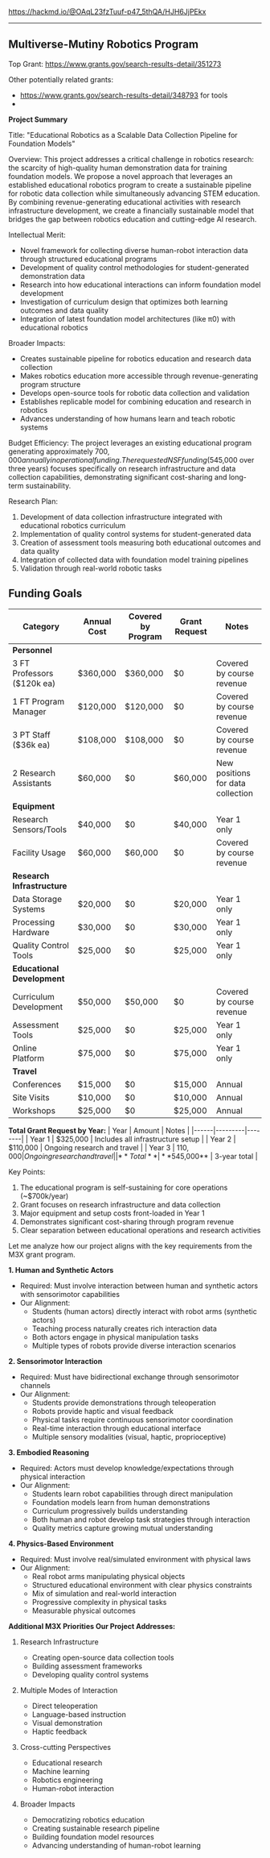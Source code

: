 https://hackmd.io/@OAqL23fzTuuf-p47_5thQA/HJH6JjPEkx


---


## Multiverse-Mutiny Robotics Program

Top Grant:
https://www.grants.gov/search-results-detail/351273

Other potentially related grants:
- https://www.grants.gov/search-results-detail/348793 for tools
- 

**Project Summary**

Title: "Educational Robotics as a Scalable Data Collection Pipeline for Foundation Models"

Overview:
This project addresses a critical challenge in robotics research: the scarcity of high-quality human demonstration data for training foundation models. We propose a novel approach that leverages an established educational robotics program to create a sustainable pipeline for robotic data collection while simultaneously advancing STEM education. By combining revenue-generating educational activities with research infrastructure development, we create a financially sustainable model that bridges the gap between robotics education and cutting-edge AI research.

Intellectual Merit:
- Novel framework for collecting diverse human-robot interaction data through structured educational programs
- Development of quality control methodologies for student-generated demonstration data
- Research into how educational interactions can inform foundation model development
- Investigation of curriculum design that optimizes both learning outcomes and data quality
- Integration of latest foundation model architectures (like π0) with educational robotics

Broader Impacts:
- Creates sustainable pipeline for robotics education and research data collection
- Makes robotics education more accessible through revenue-generating program structure
- Develops open-source tools for robotic data collection and validation
- Establishes replicable model for combining education and research in robotics
- Advances understanding of how humans learn and teach robotic systems

Budget Efficiency:
The project leverages an existing educational program generating approximately $700,000 annually in operational funding. The requested NSF funding ($545,000 over three years) focuses specifically on research infrastructure and data collection capabilities, demonstrating significant cost-sharing and long-term sustainability.

Research Plan:
1. Development of data collection infrastructure integrated with educational robotics curriculum
2. Implementation of quality control systems for student-generated data
3. Creation of assessment tools measuring both educational outcomes and data quality
4. Integration of collected data with foundation model training pipelines
5. Validation through real-world robotic tasks

## Funding Goals



| Category | Annual Cost | Covered by Program | Grant Request | Notes |
|----------|-------------|-------------------|---------------|--------|
| **Personnel** |  |  |  |  |
| 3 FT Professors ($120k ea) | $360,000 | $360,000 | $0 | Covered by course revenue |
| 1 FT Program Manager | $120,000 | $120,000 | $0 | Covered by course revenue |
| 3 PT Staff ($36k ea) | $108,000 | $108,000 | $0 | Covered by course revenue |
| 2 Research Assistants | $60,000 | $0 | $60,000 | New positions for data collection |
| **Equipment** |  |  |  |  |
| Research Sensors/Tools | $40,000 | $0 | $40,000 | Year 1 only |
| Facility Usage | $60,000 | $60,000 | $0 | Covered by course revenue |
| **Research Infrastructure** |  |  |  |  |
| Data Storage Systems | $20,000 | $0 | $20,000 | Year 1 only |
| Processing Hardware | $30,000 | $0 | $30,000 | Year 1 only |
| Quality Control Tools | $25,000 | $0 | $25,000 | Year 1 only |
| **Educational Development** |  |  |  |  |
| Curriculum Development | $50,000 | $50,000 | $0 | Covered by course revenue |
| Assessment Tools | $25,000 | $0 | $25,000 | Year 1 only |
| Online Platform | $75,000 | $0 | $75,000 | Year 1 only |
| **Travel** |  |  |  |  |
| Conferences | $15,000 | $0 | $15,000 | Annual |
| Site Visits | $10,000 | $0 | $10,000 | Annual |
| Workshops | $25,000 | $0 | $25,000 | Annual |

**Total Grant Request by Year:**
| Year | Amount | Notes |
|------|---------|--------|
| Year 1 | $325,000 | Includes all infrastructure setup |
| Year 2 | $110,000 | Ongoing research and travel |
| Year 3 | $110,000 | Ongoing research and travel |
| **Total** | **$545,000** | 3-year total |

Key Points:
1. The educational program is self-sustaining for core operations (~$700k/year)
2. Grant focuses on research infrastructure and data collection
3. Major equipment and setup costs front-loaded in Year 1
4. Demonstrates significant cost-sharing through program revenue
5. Clear separation between educational operations and research activities

Let me analyze how our project aligns with the key requirements from the M3X grant program.

**1. Human and Synthetic Actors**
- Required: Must involve interaction between human and synthetic actors with sensorimotor capabilities
- Our Alignment:
  * Students (human actors) directly interact with robot arms (synthetic actors)
  * Teaching process naturally creates rich interaction data
  * Both actors engage in physical manipulation tasks
  * Multiple types of robots provide diverse interaction scenarios

**2. Sensorimotor Interaction**
- Required: Must have bidirectional exchange through sensorimotor channels
- Our Alignment:
  * Students provide demonstrations through teleoperation
  * Robots provide haptic and visual feedback
  * Physical tasks require continuous sensorimotor coordination
  * Real-time interaction through educational interface
  * Multiple sensory modalities (visual, haptic, proprioceptive)

**3. Embodied Reasoning**
- Required: Actors must develop knowledge/expectations through physical interaction
- Our Alignment:
  * Students learn robot capabilities through direct manipulation
  * Foundation models learn from human demonstrations
  * Curriculum progressively builds understanding
  * Both human and robot develop task strategies through interaction
  * Quality metrics capture growing mutual understanding

**4. Physics-Based Environment**
- Required: Must involve real/simulated environment with physical laws
- Our Alignment:
  * Real robot arms manipulating physical objects
  * Structured educational environment with clear physics constraints
  * Mix of simulation and real-world interaction
  * Progressive complexity in physical tasks
  * Measurable physical outcomes

**Additional M3X Priorities Our Project Addresses:**
1. Research Infrastructure
   - Creating open-source data collection tools
   - Building assessment frameworks
   - Developing quality control systems

2. Multiple Modes of Interaction
   - Direct teleoperation
   - Language-based instruction
   - Visual demonstration
   - Haptic feedback

3. Cross-cutting Perspectives
   - Educational research
   - Machine learning
   - Robotics engineering
   - Human-robot interaction

4. Broader Impacts
   - Democratizing robotics education
   - Creating sustainable research pipeline
   - Building foundation model resources
   - Advancing understanding of human-robot learning


